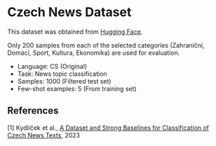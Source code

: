 # Czech News Dataset

This dataset was obtained from [Hugging Face](https://huggingface.co/datasets/hynky/czech_news_dataset_v2).

Only 200 samples from each of the selected categories (Zahraniční, Domácí, Sport, Kultura, Ekonomika) are used for evaluation.

- Language: CS (Original)
- Task: News topic classification
- Samples: 1000 (Filtered test set)
- Few-shot examples: 5 (From training set)

## References

[1] Kydlíček et al., [A Dataset and Strong Baselines for Classification of Czech News Texts](https://arxiv.org/abs/2307.10666), 2023
